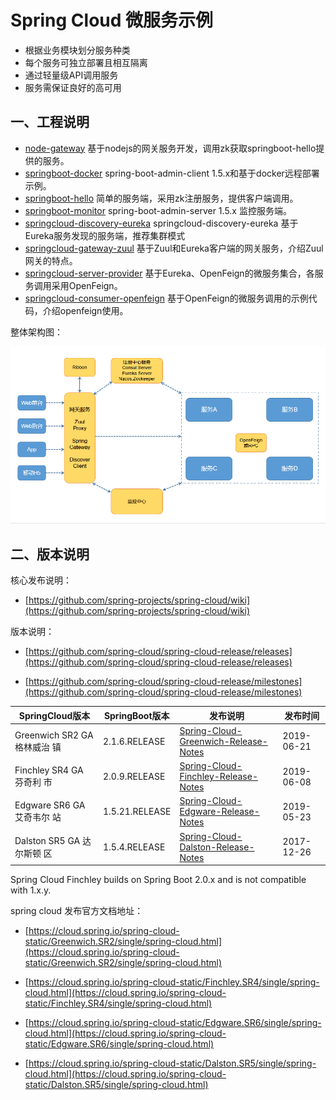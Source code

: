 Spring Cloud 微服务示例
=====================

* 根据业务模块划分服务种类
* 每个服务可独立部署且相互隔离
* 通过轻量级API调用服务
* 服务需保证良好的高可用

## 一、工程说明

* [node-gateway](https://github.com/cjp1016/springcloud-examples/tree/master/node-gateway) 基于nodejs的网关服务开发，调用zk获取springboot-hello提供的服务。
* [springboot-docker](https://github.com/cjp1016/springcloud-examples/tree/master/springboot-docker) spring-boot-admin-client 1.5.x和基于docker远程部署示例。
* [springboot-hello](https://github.com/cjp1016/springcloud-examples/tree/master/springboot-hello) 简单的服务端，采用zk注册服务，提供客户端调用。
* [springboot-monitor](https://github.com/cjp1016/springcloud-examples/tree/master/springboot-monitor) spring-boot-admin-server 1.5.x 监控服务端。
* [springcloud-discovery-eureka](https://github.com/cjp1016/springcloud-examples/tree/master/springcloud-discovery-eureka) springcloud-discovery-eureka 基于Eureka服务发现的服务端，推荐集群模式
* [springcloud-gateway-zuul](https://github.com/cjp1016/springcloud-examples/tree/master/springcloud-gateway-zuul)  基于Zuul和Eureka客户端的网关服务，介绍Zuul网关的特点。
* [springcloud-server-provider](https://github.com/cjp1016/springcloud-examples/tree/master/springcloud-server-provider) 基于Eureka、OpenFeign的微服务集合，各服务调用采用OpenFeign。
* [springcloud-consumer-openfeign](https://github.com/cjp1016/springcloud-examples/tree/master/springcloud-consumer-openfeign) 基于OpenFeign的微服务调用的示例代码，介绍openfeign使用。

整体架构图：

![spring-cloud-netflix](images/spring-cloud-netflix.png)




## 二、版本说明

核心发布说明：

* [https://github.com/spring-projects/spring-cloud/wiki](https://github.com/spring-projects/spring-cloud/wiki)

版本说明：

* [https://github.com/spring-cloud/spring-cloud-release/releases](https://github.com/spring-cloud/spring-cloud-release/releases)

* [https://github.com/spring-cloud/spring-cloud-release/milestones](https://github.com/spring-cloud/spring-cloud-release/milestones)

| SpringCloud版本               | SpringBoot版本 | 发布说明                                                     | 发布时间   |
| ----------------------------- | -------------- | ------------------------------------------------------------ | ---------- |
| Greenwich SR2  GA 格林威治 镇 | 2.1.6.RELEASE  | [Spring-Cloud-Greenwich-Release-Notes](https://github.com/spring-projects/spring-cloud/wiki/Spring-Cloud-Greenwich-Release-Notes) | 2019-06-21 |
| Finchley SR4 GA  芬奇利 市    | 2.0.9.RELEASE  | [Spring-Cloud-Finchley-Release-Notes](https://github.com/spring-projects/spring-cloud/wiki/Spring-Cloud-Finchley-Release-Notes) | 2019-06-08 |
| Edgware SR6 GA  艾奇韦尔 站   | 1.5.21.RELEASE | [Spring-Cloud-Edgware-Release-Notes](https://github.com/spring-projects/spring-cloud/wiki/Spring-Cloud-Edgware-Release-Notes) | 2019-05-23 |
| Dalston SR5 GA  达尔斯顿 区   | 1.5.4.RELEASE  | [Spring-Cloud-Dalston-Release-Notes](https://github.com/spring-projects/spring-cloud/wiki/Spring-Cloud-Dalston-Release-Notes) | 2017-12-26 |

Spring Cloud Finchley builds on Spring Boot 2.0.x and is not compatible with 1.x.y.



spring cloud 发布官方文档地址：

* [https://cloud.spring.io/spring-cloud-static/Greenwich.SR2/single/spring-cloud.html](https://cloud.spring.io/spring-cloud-static/Greenwich.SR2/single/spring-cloud.html)

* [https://cloud.spring.io/spring-cloud-static/Finchley.SR4/single/spring-cloud.html](https://cloud.spring.io/spring-cloud-static/Finchley.SR4/single/spring-cloud.html)
* [https://cloud.spring.io/spring-cloud-static/Edgware.SR6/single/spring-cloud.html](https://cloud.spring.io/spring-cloud-static/Edgware.SR6/single/spring-cloud.html)

* [https://cloud.spring.io/spring-cloud-static/Dalston.SR5/single/spring-cloud.html](https://cloud.spring.io/spring-cloud-static/Dalston.SR5/single/spring-cloud.html)